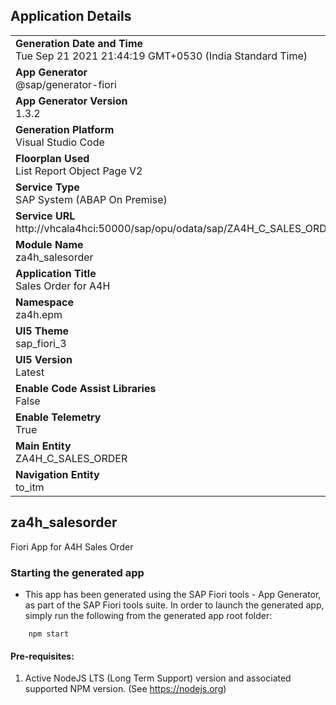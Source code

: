 ## Application Details
|               |
| ------------- |
|**Generation Date and Time**<br>Tue Sep 21 2021 21:44:19 GMT+0530 (India Standard Time)|
|**App Generator**<br>@sap/generator-fiori|
|**App Generator Version**<br>1.3.2|
|**Generation Platform**<br>Visual Studio Code|
|**Floorplan Used**<br>List Report Object Page V2|
|**Service Type**<br>SAP System (ABAP On Premise)|
|**Service URL**<br>http://vhcala4hci:50000/sap/opu/odata/sap/ZA4H_C_SALES_ORDER_CDS/
|**Module Name**<br>za4h_salesorder|
|**Application Title**<br>Sales Order for A4H|
|**Namespace**<br>za4h.epm|
|**UI5 Theme**<br>sap_fiori_3|
|**UI5 Version**<br>Latest|
|**Enable Code Assist Libraries**<br>False|
|**Enable Telemetry**<br>True|
|**Main Entity**<br>ZA4H_C_SALES_ORDER|
|**Navigation Entity**<br>to_itm|

## za4h_salesorder

Fiori App for A4H Sales Order

### Starting the generated app

-   This app has been generated using the SAP Fiori tools - App Generator, as part of the SAP Fiori tools suite.  In order to launch the generated app, simply run the following from the generated app root folder:

```
    npm start
```

#### Pre-requisites:

1. Active NodeJS LTS (Long Term Support) version and associated supported NPM version.  (See https://nodejs.org)


